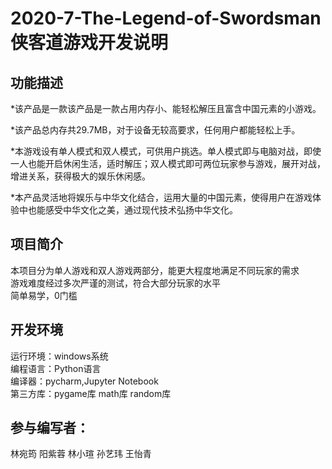 # 2020-7-The-Legend-of-Swordsman侠客道游戏开发说明

## 功能描述
*该产品是一款该产品是一款占用内存小、能轻松解压且富含中国元素的小游戏。   

*该产品总内存共29.7MB，对于设备无较高要求，任何用户都能轻松上手。  

*本游戏设有单人模式和双人模式，可供用户挑选。单人模式即与电脑对战，即使一人也能开启休闲生活，适时解压；双人模式即可两位玩家参与游戏，展开对战，增进关系，获得极大的娱乐休闲感。  

*本产品灵活地将娱乐与中华文化结合，运用大量的中国元素，使得用户在游戏体验中也能感受中华文化之美，通过现代技术弘扬中华文化。  


## 项目简介
本项目分为单人游戏和双人游戏两部分，能更大程度地满足不同玩家的需求  
游戏难度经过多次严谨的测试，符合大部分玩家的水平  
简单易学，0门槛  

## 开发环境
运行环境：windows系统  
编程语言：Python语言  
编译器：pycharm,Jupyter Notebook  
第三方库：pygame库 math库 random库  

## 参与编写者：
林宛筠 阳紫蓉 林小瑄 孙艺玮 王怡青
